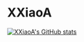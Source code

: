 # XXiaoA
[![XXiaoA's GitHub stats](https://github-readme-stats.vercel.app/api?username=XXiaoA)](https://github.com/anuraghazra/github-readme-stats)
